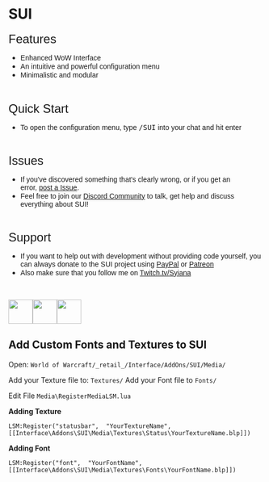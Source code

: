 # SUI

<p style="text-align: left;"><span style="font-family: tahoma, arial, helvetica, sans-serif; font-size: 24px;">Features</span></p>
<ul>
<li><span style="font-family: tahoma, arial, helvetica, sans-serif;">Enhanced WoW Interface</span></li>
<li><span style="font-family: tahoma, arial, helvetica, sans-serif;">An intuitive and powerful configuration menu</span></li>
<li><span style="font-family: tahoma, arial, helvetica, sans-serif;">Minimalistic and modular</span></li>
</ul>
<p>&nbsp;</p>
<p><span style="font-family: tahoma, arial, helvetica, sans-serif; font-size: 24px;">Quick Start</span></p>
<ul>
<li><span style="font-family: tahoma, arial, helvetica, sans-serif;">To open the configuration menu, type <span style="font-family: terminal, monaco, monospace;">/SUI</span>&nbsp;into your chat and hit enter&nbsp;</span></li>
</ul>
<p><span style="font-family: tahoma, arial, helvetica, sans-serif;">&nbsp;</span></p>
<p><span style="font-family: tahoma, arial, helvetica, sans-serif; font-size: 24px;">Issues</span></p>
<ul>
<li><span style="font-family: tahoma, arial, helvetica, sans-serif;">If you've discovered something that's clearly wrong, or if you get an error,&nbsp;<a href="https://github.com/Syiana/SUI/issues" target="_blank" rel="noopener noreferrer">post&nbsp;a&nbsp;Issue</a>.</span></li>
<li><span style="font-family: tahoma, arial, helvetica, sans-serif;">Feel free to join our&nbsp;<a href="https://discord.com/invite/whAAUmFc" target="_blank" rel="nofollow noopener noreferrer">Discord Community</a>&nbsp;to talk, get help and discuss everything about SUI!</span></li>
</ul>
<p><span style="font-family: tahoma, arial, helvetica, sans-serif;">&nbsp;</span></p>
<p><span style="font-family: tahoma, arial, helvetica, sans-serif; font-size: 24px;">Support</span></p>
<ul>
<li><span style="font-family: tahoma, arial, helvetica, sans-serif;">If you want to help out with development without providing code yourself, you can always donate to the SUI project using <a href="https://www.paypal.com/cgi-bin/webscr?cmd=_s-xclick&amp;hosted_button_id=52MJHGYAEKNM4&amp;source=url" target="_blank" rel="noopener noreferrer">PayPal</a> or <a href="https://www.patreon.com/syiana" target="_blank" rel="noopener noreferrer">Patreon</a></span></li>
<li id="tw-target-text" class="tw-data-text tw-text-large tw-ta" dir="ltr" data-placeholder="&Uuml;bersetzung"><span lang="en" style="font-family: tahoma, arial, helvetica, sans-serif;" tabindex="0">Also make sure that you follow me on <a href="https://www.twitch.tv/syiana" target="_blank" rel="noopener noreferrer">Twitch.tv/Syiana</a></span></li>
</ul>
<p>&nbsp;</p>
<p><span lang="en" style="font-family: tahoma, arial, helvetica, sans-serif;" tabindex="0"><a href="https://www.paypal.com/donate?token=Btjb19Lx8-6no0QXdUJR9KNqGBEztRRe0baFG6WEjeDzltLJLXK3yUtghsO6fSkmDcxr6SJFGCQY3Bmg&locale.x=US" target="_blank" rel="noopener noreferrer"><img src="https://i.imgur.com/Ugdh5p9.png" width="48" height="48" /></a><a href="https://discord.gg/GBdV2DBm6w" target="_blank" rel="noopener noreferrer"><img src="https://i.imgur.com/TMEOSOY.png" alt="" width="48" height="48" /></a><a href="https://www.twitch.tv/syiana" target="_blank" rel="noopener noreferrer"><img src="https://i.imgur.com/2x5x5wx.png" alt="" width="48" height="48" /></a></span></p>

## Add Custom Fonts and Textures to SUI

Open: `World of Warcraft/_retail_/Interface/AddOns/SUI/Media/`

Add your Texture file to: `Textures/`
Add your Font file to `Fonts/`

Edit File `Media\RegisterMediaLSM.lua`

**Adding Texture**

    LSM:Register("statusbar",  "YourTextureName",  [[Interface\Addons\SUI\Media\Textures\Status\YourTextureName.blp]])

**Adding Font**

    LSM:Register("font",  "YourFontName",  [[Interface\Addons\SUI\Media\Textures\Fonts\YourFontName.blp]])
